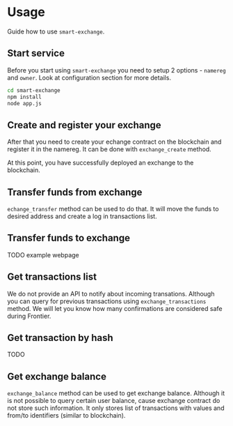 # Usage

Guide how to use `smart-exchange`.

## Start service

Before you start using `smart-exchange` you need to setup 2 options - `namereg` and `owner`. Look at configuration section for more details.

```bash
cd smart-exchange
npm install
node app.js
```

## Create and register your exchange

After that you need to create your echange contract on the blockchain and register it in the namereg. It can be done with `exchange_create` method.

At this point, you have successfully deployed an exchange to the blockchain.

## Transfer funds from exchange

`echange_transfer` method can be used to do that. It will move the funds to desired address and create a log in transactions list.

## Transfer funds to exchange

TODO example webpage

## Get transactions list

We do not provide an API to notify about incoming transations. Although you can query for previous transactions using `exchange_transactions` method. We will let you know how many confirmations are considered safe during Frontier.

## Get transaction by hash

TODO

## Get exchange balance

`exchange_balance` method can be used to get exchange balance. Although it is not possible to query certain user balance, cause exchange contract do not store such information. It only stores list of transactions with values and from/to identifiers (similar to blockchain).

